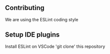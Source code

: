 ## Contributing
We are using the ESLint coding style
## Setup IDE plugins
Install ESLint on VSCode
'git clone' this repository
